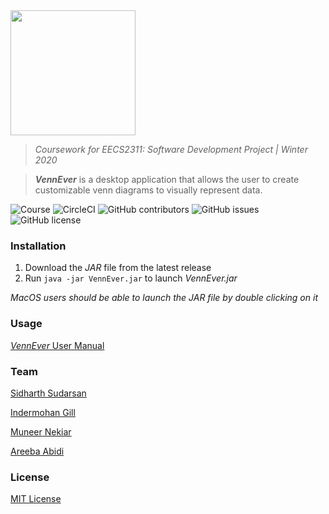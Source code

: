 
<img src="https://github.com/sidoverflow/VennProject/blob/sid_develop/Venn/src/main/java/resources/VennEver.png" width="200">

> *Coursework for EECS2311: Software Development Project | Winter 2020*

> ***VennEver*** is a desktop application that allows the user to create customizable venn diagrams to visually represent data.

![Course](https://img.shields.io/badge/course-EECS2311-lightgrey) ![CircleCI](https://img.shields.io/circleci/build/github/sidoverflow/VennProject) ![GitHub contributors](https://img.shields.io/github/contributors/sidoverflow/VennProject) ![GitHub issues](https://img.shields.io/github/issues/sidoverflow/VennProject) ![GitHub license](https://img.shields.io/github/license/sidharthsudarsan/VennProject) 

### Installation

1. Download the *JAR* file from the latest release
2. Run ``` java -jar VennEver.jar ``` to launch *VennEver.jar*  

*MacOS users should be able to launch the JAR file by double clicking on it*
  
### Usage
[*VennEver* User Manual](https://github.com/sidharthsudarsan/VennProject/blob/master/Documentation/User%20Manual_Version_4.0.pdf)
  
### Team
[Sidharth Sudarsan](https://github.com/sidharthsudarsan)

[Indermohan Gill](https://github.com/gill-indermohan-216542045)

[Muneer Nekiar](https://github.com/muneer17)

[Areeba Abidi](https://github.com/abidiare)
  
### License
[MIT License](https://github.com/sidharthsudarsan/VennProject/blob/master/LICENSE)
